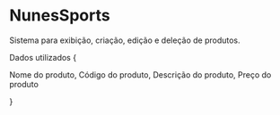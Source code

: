 # NunesSports
Sistema para exibição, criação, edição e deleção de produtos.

Dados utilizados {

Nome do produto,
Código do produto,
Descrição do produto,
Preço do produto

}
